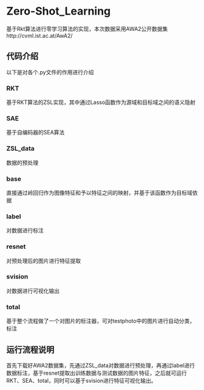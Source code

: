# Zero-Shot_Learning
基于Rkt算法进行零学习算法的实现，本次数据采用AWA2公开数据集http://cvml.ist.ac.at/AwA2/

## 代码介绍
  以下是对各个.py文件的作用进行介绍
### RKT
  基于RKT算法的ZSL实现，其中通过Lasso函数作为源域和目标域之间的语义隐射
### SAE
  基于自编码器的SEA算法
### ZSL_data
  数据的预处理
### base
  直接通过岭回归作为图像特征和予以特征之间的映射，并基于该函数作为目标域依据
### label
  对数据进行标注
### resnet
  对预处理后的图片进行特征提取
### svision
  对数据进行可视化输出
### total
  基于整个流程做了一个对图片的标注器，可对testphoto中的图片进行自动分类，标注
## 运行流程说明
  首先下载好AWA2数据集，先通过ZSL_data对数据进行预处理，再通过label进行数据标注，基于resnet提取出训练数据与测试数据的图片特征，之后就可运行RKT、SEA、total，同时可以基于svision进行特征可视化输出。

